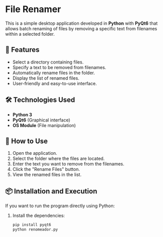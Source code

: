 # File Renamer

This is a simple desktop application developed in **Python** with **PyQt6** that allows batch renaming of files by removing a specific text from filenames within a selected folder.

## 📌 Features
- Select a directory containing files.
- Specify a text to be removed from filenames.
- Automatically rename files in the folder.
- Display the list of renamed files.
- User-friendly and easy-to-use interface.

## 🛠 Technologies Used
- **Python 3**
- **PyQt6** (Graphical interface)
- **OS Module** (File manipulation)

## 🚀 How to Use
1. Open the application.
2. Select the folder where the files are located.
3. Enter the text you want to remove from the filenames.
4. Click the "Rename Files" button.
5. View the renamed files in the list.

## 📦 Installation and Execution
If you want to run the program directly using Python:
1. Install the dependencies:
   ```bash
   pip install pyqt6
   python renomeador.py